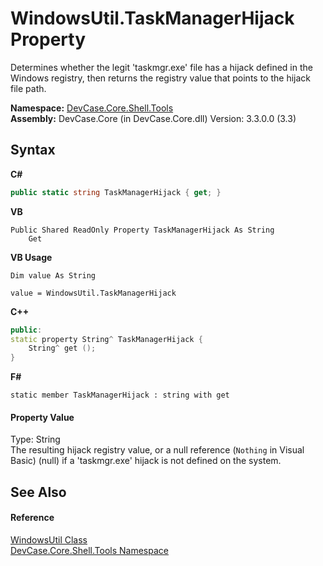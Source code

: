 # WindowsUtil.TaskManagerHijack Property 
 

Determines whether the legit 'taskmgr.exe' file has a hijack defined in the Windows registry, then returns the registry value that points to the hijack file path.

**Namespace:**&nbsp;<a href="N_DevCase_Core_Shell_Tools">DevCase.Core.Shell.Tools</a><br />**Assembly:**&nbsp;DevCase.Core (in DevCase.Core.dll) Version: 3.3.0.0 (3.3)

## Syntax

**C#**<br />
``` C#
public static string TaskManagerHijack { get; }
```

**VB**<br />
``` VB
Public Shared ReadOnly Property TaskManagerHijack As String
	Get
```

**VB Usage**<br />
``` VB Usage
Dim value As String

value = WindowsUtil.TaskManagerHijack

```

**C++**<br />
``` C++
public:
static property String^ TaskManagerHijack {
	String^ get ();
}
```

**F#**<br />
``` F#
static member TaskManagerHijack : string with get

```


#### Property Value
Type: String<br />The resulting hijack registry value, or a null reference (`Nothing` in Visual Basic) (null) if a 'taskmgr.exe' hijack is not defined on the system.

## See Also


#### Reference
<a href="T_DevCase_Core_Shell_Tools_WindowsUtil">WindowsUtil Class</a><br /><a href="N_DevCase_Core_Shell_Tools">DevCase.Core.Shell.Tools Namespace</a><br />